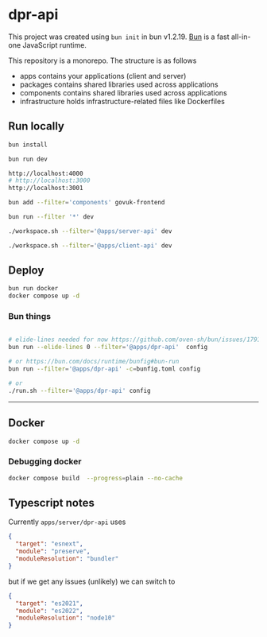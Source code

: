 # dpr-api

This project was created using `bun init` in bun v1.2.19. [Bun](https://bun.com) is a fast all-in-one JavaScript runtime.

This repository is a monorepo. The structure is as follows

- apps contains your applications (client and server)
- packages contains shared libraries used across applications
- components contains shared libraries used across applications
- infrastructure holds infrastructure-related files like Dockerfiles

## Run locally

```bash
bun install

bun run dev

http://localhost:4000
# http://localhost:3000
http://localhost:3001

bun add --filter='components' govuk-frontend

bun run --filter '*' dev

./workspace.sh --filter='@apps/server-api' dev

./workspace.sh --filter='@apps/client-api' dev

```

## Deploy

```bash
bun run docker
docker compose up -d
```

### Bun things

```bash

# elide-lines needed for now https://github.com/oven-sh/bun/issues/17918
bun run --elide-lines 0 --filter='@apps/dpr-api'  config

# or https://bun.com/docs/runtime/bunfig#bun-run
bun run --filter='@apps/dpr-api' -c=bunfig.toml config

# or
./run.sh --filter='@apps/dpr-api' config

```

---

## Docker

```bash
docker compose up -d
```

### Debugging docker

```bash
docker compose build  --progress=plain --no-cache
```

## Typescript notes

Currently `apps/server/dpr-api` uses

```json
{
  "target": "esnext",
  "module": "preserve",
  "moduleResolution": "bundler"
}
```

but if we get any issues (unlikely) we can switch to

```json
{
  "target": "es2021",
  "module": "es2022",
  "moduleResolution": "node10"
}
```
